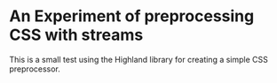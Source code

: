 An Experiment of preprocessing CSS with streams
==========

This is a small test using the Highland library for creating a simple CSS preprocessor.
